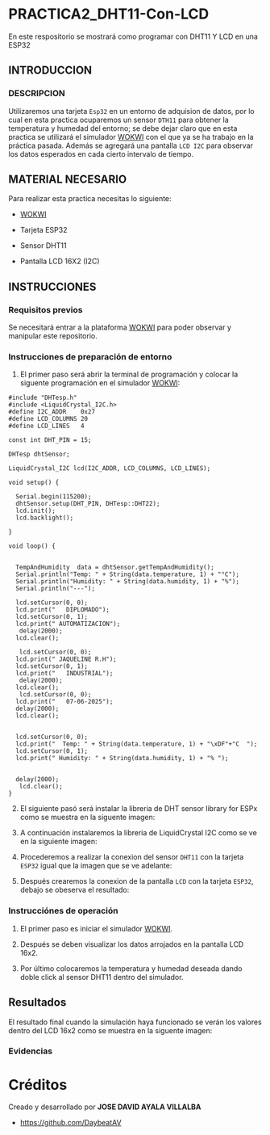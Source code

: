 # PRACTICA2_DHT11-Con-LCD
En este respositorio se mostrará como programar con DHT11 Y LCD en una ESP32

## INTRODUCCION

### DESCRIPCION

Utilizaremos una tarjeta ```Esp32``` en un entorno de adquision de datos, por lo cual en esta practica ocuparemos un sensor ```DTH11``` para obtener la temperatura y humedad del entorno; se debe dejar claro que en esta practica se utilizará el simulador [WOKWI](https://wokwi.com/) con el que ya se ha trabajo en la práctica pasada.
Además se agregará una pantalla ```LCD I2C``` para observar los datos esperados en cada cierto intervalo de tiempo.

## MATERIAL NECESARIO

Para realizar esta practica necesitas lo siguiente:

- [WOKWI](https://wokwi.com/)

- Tarjeta ESP32

- Sensor DHT11

- Pantalla LCD 16X2 (I2C)

## INSTRUCCIONES

### Requisitos previos

Se necesitará entrar a la plataforma [WOKWI](https://wokwi.com/) para poder observar y manipular este repositorio.

### Instrucciones de preparación de entorno

1. El primer paso será abrir la terminal de programación y colocar la siguente programación en el simulador [WOKWI](https://wokwi.com/):

```
#include "DHTesp.h"
#include <LiquidCrystal_I2C.h>
#define I2C_ADDR    0x27
#define LCD_COLUMNS 20
#define LCD_LINES   4

const int DHT_PIN = 15;

DHTesp dhtSensor;

LiquidCrystal_I2C lcd(I2C_ADDR, LCD_COLUMNS, LCD_LINES);

void setup() {

  Serial.begin(115200);
  dhtSensor.setup(DHT_PIN, DHTesp::DHT22);
  lcd.init();
  lcd.backlight();

}

void loop() {

  
  TempAndHumidity  data = dhtSensor.getTempAndHumidity();
  Serial.println("Temp: " + String(data.temperature, 1) + "°C");
  Serial.println("Humidity: " + String(data.humidity, 1) + "%");
  Serial.println("---");

  lcd.setCursor(0, 0);
  lcd.print("   DIPLOMADO");
  lcd.setCursor(0, 1); 
  lcd.print(" AUTOMATIZACION");
   delay(2000);
  lcd.clear();

   lcd.setCursor(0, 0);
  lcd.print(" JAQUELINE R.H");
  lcd.setCursor(0, 1); 
  lcd.print("   INDUSTRIAL");
   delay(2000);
  lcd.clear();
   lcd.setCursor(0, 0);
  lcd.print("   07-06-2025");
  delay(2000);
  lcd.clear();
  
  
  lcd.setCursor(0, 0);
  lcd.print("  Temp: " + String(data.temperature, 1) + "\xDF"+"C  ");
  lcd.setCursor(0, 1); 
  lcd.print(" Humidity: " + String(data.humidity, 1) + "% ");
 

  delay(2000);
   lcd.clear();
}
```

2. El siguiente pasó será instalar la libreria de DHT sensor library for ESPx como se muestra en la siguente imagen:



3. A continuación instalaremos la libreria de LiquidCrystal I2C como se ve en la siguiente imagen:



4. Procederemos a realizar la conexion del sensor ```DHT11``` con la tarjeta ```ESP32``` igual que la imagen que se ve adelante:



5. Después crearemos la conexion de la pantalla ```LCD``` con la tarjeta ```ESP32```, debajo se obeserva el resultado:



### Instrucciónes de operación

1. El primer paso es iniciar el simulador [WOKWI](https://wokwi.com/).

2. Después se deben visualizar los datos arrojados en la pantalla LCD 16x2.

3. Por último colocaremos la temperatura y humedad deseada dando doble click al sensor DHT11 dentro del simulador.

## Resultados

El resultado final cuando la simulación haya funcionado se verán los valores dentro del LCD 16x2 como se muestra en la siguente imagen:



### Evidencias



# Créditos

Creado y desarrollado por **JOSE DAVID AYALA VILLALBA**

- https://github.com/DaybeatAV
